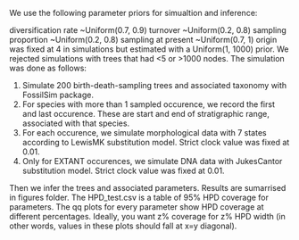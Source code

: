 We use the following parameter priors for simualtion and inference:

diversification rate ~Uniform(0.7, 0.9)
turnover ~Uniform(0.2, 0.8)
sampling proportion ~Uniform(0.2, 0.8)
sampling at present ~Uniform(0.7, 1)
origin was fixed at 4 in simulations but estimated with a Uniform(1, 1000) prior.
We rejected simulations with trees that had <5 or >1000 nodes. The simulation was done as follows:

1. Simulate 200 birth-death-sampling trees and associated taxonomy with FossilSim package.
2. For species with more than 1 sampled occurence, we record the first and last occurence.
   These are start and end of stratigraphic range, associated with that species.
3. For each occurence, we simulate morphological data with 7 states according to LewisMK substitution model.
   Strict clock value was fixed at 0.01.
4. Only for EXTANT occurences, we simulate DNA data with JukesCantor substitution model. Strict clock value was fixed at 0.01.


Then we infer the trees and associated parameters. Results are sumarrised in figures folder. 
The HPD_test.csv is a table of 95% HPD coverage for parameters. The qq plots for every parameter show HPD coverage at different percentages.
Ideally, you want z% coverage for z% HPD width (in other words, values in these plots should fall at x=y diagonal).
